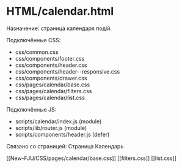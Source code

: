 # HTML/calendar.html

Назначение: страница календаря подій.

Подключённые CSS:
- css/common.css
- css/components/footer.css
- css/components/header.css
- css/components/header--responsive.css
- css/components/drawer.css
- css/pages/calendar/base.css
- css/pages/calendar/filters.css
- css/pages/calendar/list.css

Подключённые JS:
- scripts/calendar/index.js (module)
- scripts/lib/router.js (module)
- scripts/components/header.js (defer)

Связано со страницей: Страница Календарь 

[[New-FJU/CSS/pages/calendar/base.css]]
[[filters.css]]
[[list.css]]
